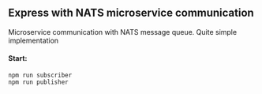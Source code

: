## Express with NATS microservice communication

Microservice communication with NATS message queue. Quite simple implementation

#### Start:

```
npm run subscriber
npm run publisher
```

